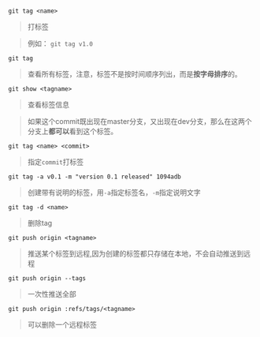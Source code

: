 #

`git tag <name>`
>打标签

>例如： `git tag v1.0`

`git tag`
>查看所有标签，注意，标签不是按时间顺序列出，而是**按字母排序**的。

`git show <tagname>`
>查看标签信息

>如果这个commit既出现在master分支，又出现在dev分支，那么在这两个分支上**都可以**看到这个标签。

`git tag <name> <commit>`
>指定`commit`打标签

`git tag -a v0.1 -m "version 0.1 released" 1094adb`
>创建带有说明的标签，用`-a`指定标签名，`-m`指定说明文字

`git tag -d <name>`
>删除tag

`git push origin <tagname>`
>推送某个标签到远程,因为创建的标签都只存储在本地，不会自动推送到远程

`git push origin --tags`
>一次性推送全部

`git push origin :refs/tags/<tagname>`
>可以删除一个远程标签
